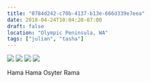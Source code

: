 ```yaml
---
title: "0784d242-c70b-4137-b13e-666d339e7eea"
date: 2018-04-24T10:04:20-07:00
draft: false
location: "Olympic Peninsula, WA"
tags: ["julian", "tasha"]
---
```


![](https://d17enza3bfujl8.cloudfront.net/DSCF9749.jpg)
![](https://d17enza3bfujl8.cloudfront.net/DSCF9753.jpg)
![](https://d17enza3bfujl8.cloudfront.net/DSCF9764.jpg)
![](https://d17enza3bfujl8.cloudfront.net/DSCF9767.jpg)

Hama Hama Osyter Rama
